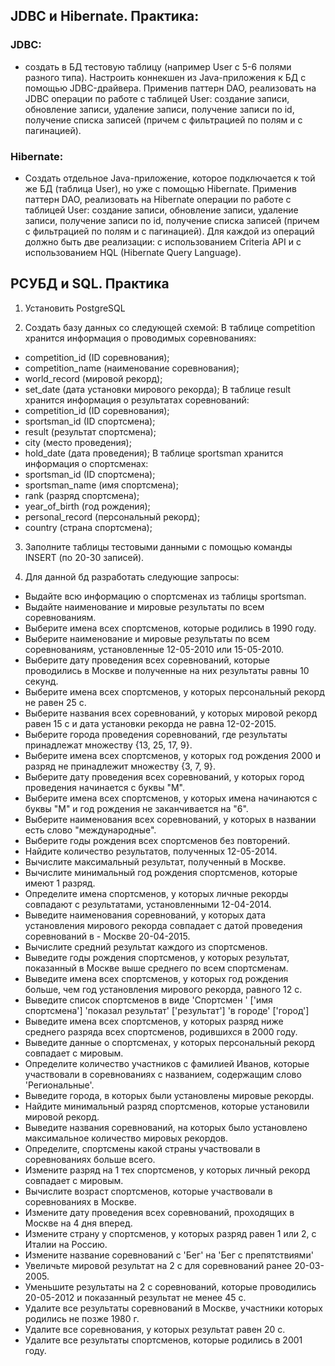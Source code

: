 ## JDBC и Hibernate. Практика:

### JDBC:
- создать в БД тестовую таблицу (например User c 5-6 полями разного типа).
Настроить коннекшен из Java-приложения к БД с помощью JDBC-драйвера.
Применив паттерн DAO, реализовать на JDBC операции по работе с таблицей User: создание записи, обновление записи, удаление записи, получение записи по id, получение списка записей (причем с фильтрацией по полям и с пагинацией).

### Hibernate:
- Создать отдельное Java-приложение, которое подключается к той же БД (таблица User), но уже с помощью Hibernate.
Применив паттерн DAO, реализовать на Hibernate операции по работе с таблицей User: создание записи, обновление записи, удаление записи, получение записи по id, получение списка записей (причем с фильтрацией по полям и с пагинацией).
Для каждой из операций должно быть две реализации: с использованием Criteria API и с использованием HQL (Hibernate Query Language).


## РСУБД и SQL. Практика

1. Установить PostgreSQL
 
2. Создать базу данных со следующей схемой:
В таблице competition хранится информация о проводимых соревнованиях:
- competition_id (ID соревнования);
- competition_name (наименование соревнования);
- world_record (мировой рекорд);
- set_date (дата установки мирового рекорда);
В таблице result хранится информация  о результатах соревнований:
- competition_id (ID соревнования);
- sportsman_id (ID спортсмена);
- result (результат спортсмена);
- city (место проведения);
- hold_date (дата проведения);
В таблице sportsman хранится информация о спортсменах:
- sportsman_id (ID спортсмена);
- sportsman_name (имя спортсмена);
- rank (разряд спортсмена);
- year_of_birth (год рождения);
- personal_record (персональный рекорд);
- country (страна спортсмена);
 
3. Заполните таблицы тестовыми данными с помощью команды INSERT (по 20-30 записей).
 
4. Для данной бд разработать следующие запросы:
- Выдайте всю информацию о спортсменах из таблицы sportsman.
- Выдайте наименование и мировые результаты по всем соревнованиям.
- Выберите имена всех спортсменов, которые родились в 1990 году.
- Выберите наименование и мировые результаты по всем соревнованиям, установленные 12-05-2010 или 15-05-2010.
- Выберите дату проведения всех соревнований, которые проводились в Москве и полученные на них результаты равны 10 секунд.
- Выберите имена всех спортсменов, у которых персональный рекорд не равен 25 с.
- Выберите названия всех соревнований, у которых мировой рекорд равен 15 с и дата установки рекорда не равна 12-02-2015.
- Выберите города проведения соревнований, где результаты принадлежат множеству {13, 25, 17, 9}.
- Выберите имена всех спортсменов, у которых год рождения 2000 и разряд не принадлежит множеству {3, 7, 9}.
- Выберите дату проведения всех соревнований, у которых город проведения начинается с буквы "М".
- Выберите имена всех спортсменов, у которых имена начинаются с буквы "М" и год рождения не заканчивается на "6".
- Выберите наименования всех соревнований, у которых в названии есть слово "международные".
- Выберите годы рождения всех спортсменов без повторений.
- Найдите количество результатов, полученных 12-05-2014.
- Вычислите максимальный результат, полученный в Москве.
- Вычислите минимальный год рождения спортсменов, которые имеют 1 разряд.
- Определите имена спортсменов, у которых личные рекорды совпадают с результатами, установленными 12-04-2014.
- Выведите наименования соревнований, у которых дата установления мирового рекорда совпадает с датой проведения соревнований в - Москве 20-04-2015.
- Вычислите средний результат каждого из спортсменов.
- Выведите годы рождения спортсменов, у которых результат, показанный в Москве выше среднего по всем спортсменам.
- Выведите имена всех спортсменов, у которых год рождения больше, чем год установления мирового рекорда, равного 12 с.
- Выведите список спортсменов в виде 'Спортсмен ' ['имя спортсмена'] 'показал результат' ['результат'] 'в городе' ['город']
- Выведите имена всех спортсменов, у которых разряд ниже среднего разряда всех спортсменов, родившихся в 2000 году.
- Выведите данные о спортсменах, у которых персональный рекорд совпадает с мировым.
- Определите количество участников с фамилией Иванов, которые участвовали в соревнованиях с названием, содержащим слово 'Региональные'.
- Выведите города, в которых были установлены мировые рекорды.
- Найдите минимальный разряд спортсменов, которые установили мировой рекорд.
- Выведите названия соревнований, на которых было установлено максимальное количество мировых рекордов.
- Определите, спортсмены какой страны участвовали в соревнованиях больше всего.
- Измените разряд на 1 тех спортсменов, у которых личный рекорд совпадает с мировым.
- Вычислите возраст спортсменов, которые участвовали в соревнованиях в Москве.
- Измените дату проведения всех соревнований, проходящих в Москве на 4 дня вперед.
- Измените страну у спортсменов, у которых разряд равен 1 или 2, с Италии на Россию.
- Измените название соревнований с 'Бег' на 'Бег с препятствиями'
- Увеличьте мировой результат на 2 с для соревнований ранее 20-03-2005.
- Уменьшите результаты на 2 с соревнований, которые проводились 20-05-2012 и показанный результат не менее 45 с.
- Удалите все результаты соревнований в Москве, участники которых родились не позже 1980 г.
- Удалите все соревнования, у которых результат равен 20 с.
- Удалите все результаты спортсменов, которые родились в 2001 году.

